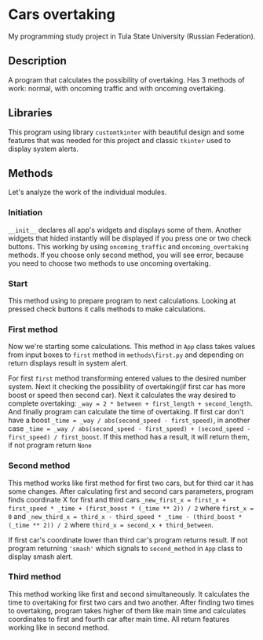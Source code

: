 # Cars overtaking
<p>My programming study project in Tula State University (Russian Federation).</p>

<h2>Description</h2>
<p>A program that calculates the possibility of overtaking. 
Has 3 methods of work: normal, with oncoming traffic and with oncoming overtaking.</p>

<h2>Libraries</h2>
<p>This program using library <code>customtkinter</code> with beautiful design and some features
that was needed for this project and classic <code>tkinter</code> used to display system alerts.</p>

<h2> Methods </h2>
<p>Let's analyze the work of the individual modules.</p>
<h3>Initiation</h3>
<p><code>__init__</code> declares all app's widgets and displays some of them. Another widgets that 
hided instantly will be displayed if you press one or two check buttons. This working by using 
<code>oncoming_traffic</code> and <code>oncoming_overtaking</code> methods. If you choose only second method, 
you will see error, because you need to choose two methods to use oncoming overtaking.</p>

<h3>Start</h3>
<p>This method using to prepare program to next calculations. Looking at pressed check buttons it calls
methods to make calculations.</p>

<h3>First method</h3>
<p>Now we're starting some calculations. This method in <code>App</code> class takes values from input boxes
to <code>first</code> method in <code>methods\first.py</code> and depending on return displays result in
system alert.</p>
<p>For first <code>first</code> method transforming entered values to the desired number system. Next it 
checking the possibility of overtaking(if first car has more boost or speed then second car). Next it 
calculates the way desired to complete overtaking: <code>_way = 2 * between + first_length + second_length</code>.
And finally program can calculate the time of overtaking. If first car don't have a boost <code>_time = _way / abs(second_speed - first_speed)</code>, in another case <code>_time = _way / abs(second_speed - first_speed) + (second_speed - first_speed) / first_boost</code>. If this method has a result, it will return them,
if not program return <code>None</code></p>

<h3>Second method</h3>
<p>This method works like first method for first two cars, but for third car it has some changes.
After calculating first and second cars parameters, program finds coordinate X for first and third cars 
<code>_new_first_x = first_x + first_speed * _time + (first_boost * (_time ** 2)) / 2</code>
where <code>first_x = 0</code> and <code>_new_third_x = third_x - third_speed * _time - (third_boost * (_time ** 2)) / 2</code>
where <code>third_x = second_x + third_between</code>.</p>
<p>If first car's coordinate lower than third car's program returns result. If not program returning <code>'smash'</code>
which signals to <code>second_method</code> in <code>App</code> class to display smash alert.</p>

<h3>Third method</h3>
<p>This method working like first and second simultaneously. It calculates the time
to overtaking for first two cars and two another. After finding two times to overtaking,
program takes higher of them like main time and calculates coordinates to first and 
fourth car after main time. All return features working like in second method.</p>
